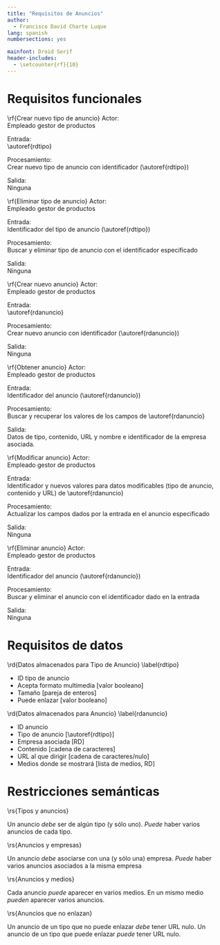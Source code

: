 ```yaml
---
title: "Requisitos de Anuncios"
author:
  - Francisco David Charte Luque
lang: spanish
numbersections: yes

mainfont: Droid Serif
header-includes:
  - \setcounter{rf}{10}
---
```


# Requisitos funcionales

\rf{Crear nuevo tipo de anuncio}
Actor:  
Empleado gestor de productos

Entrada:  
\autoref{rdtipo}

Procesamiento:  
Crear nuevo tipo de anuncio con identificador (\autoref{rdtipo})

Salida:  
Ninguna

\rf{Eliminar tipo de anuncio}
Actor:  
Empleado gestor de productos

Entrada:  
Identificador del tipo de anuncio (\autoref{rdtipo})

Procesamiento:  
Buscar y eliminar tipo de anuncio con el identificador especificado

Salida:  
Ninguna

\rf{Crear nuevo anuncio}
Actor:  
Empleado gestor de productos

Entrada:  
\autoref{rdanuncio}

Procesamiento:  
Crear nuevo anuncio con identificador (\autoref{rdanuncio})

Salida:  
Ninguna

\rf{Obtener anuncio}
Actor:  
Empleado gestor de productos

Entrada:  
Identificador del anuncio (\autoref{rdanuncio})

Procesamiento:  
Buscar y recuperar los valores de los campos de \autoref{rdanuncio}

Salida:  
Datos de tipo, contenido, URL y nombre e identificador de la empresa asociada.

\rf{Modificar anuncio}
Actor:  
Empleado gestor de productos

Entrada:  
Identificador y nuevos valores para datos modificables (tipo de anuncio, contenido y URL) de \autoref{rdanuncio}

Procesamiento:  
Actualizar los campos dados por la entrada en el anuncio especificado

Salida:  
Ninguna

\rf{Eliminar anuncio}
Actor:  
Empleado gestor de productos

Entrada:  
Identificador del anuncio (\autoref{rdanuncio})

Procesamiento:  
Buscar y eliminar el anuncio con el identificador dado en la entrada

Salida:  
Ninguna


# Requisitos de datos

\rd{Datos almacenados para Tipo de Anuncio}
\label{rdtipo}

- ID tipo de anuncio
- Acepta formato multimedia [valor booleano]
- Tamaño [pareja de enteros]
- Puede enlazar [valor booleano]

\rd{Datos almacenados para Anuncio}
\label{rdanuncio}

- ID anuncio
- Tipo de anuncio [\autoref{rdtipo}]
- Empresa asociada [RD]
- Contenido [cadena de caracteres]
- URL al que dirigir [cadena de caracteres/nulo]
- Medios donde se mostrará [lista de medios, RD]

# Restricciones semánticas

\rs{Tipos y anuncios}

Un anuncio *debe* ser de algún tipo (y sólo uno). *Puede* haber varios anuncios de cada tipo.

\rs{Anuncios y empresas}

Un anuncio *debe* asociarse con una (y sólo una) empresa. *Puede* haber varios anuncios asociados
a la misma empresa

\rs{Anuncios y medios}

Cada anuncio *puede* aparecer en varios medios. En un mismo medio *pueden* aparecer varios anuncios.

\rs{Anuncios que no enlazan}

Un anuncio de un tipo que no puede enlazar *debe* tener URL nulo. Un anuncio de un tipo que puede enlazar *puede* tener URL nulo.
